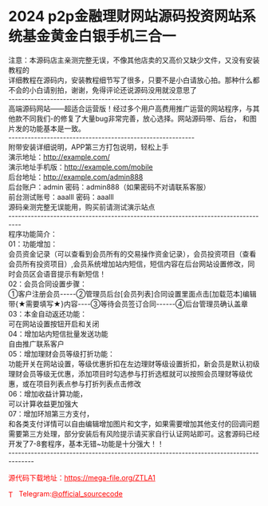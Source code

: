 # 2024 p2p金融理财网站源码投资网站系统基金黄金白银手机三合一

注意：本源码店主亲测完整无误，不像其他店卖的又高价又缺少文件，又没有安装教程的<br>详细教程在源码内，安装教程细节写了很多，只要不是小白请放心拍。那种什么都不会的小白请别拍，谢谢，免得评论还说源码没用就没意思了<br>------------------------------------------------------<br>高端源码网站——超适合运营版！经过多个用户高费用推广运营的网站程序，与其他款不同我们-的修复了大量bug非常完善，放心选择。网站源码带、后台， 和图片发的功能基本是一致。<br>----------------------------------------------------------<br>附带安装详细说明，APP第三方打包说明，轻松上手<br>演示地址：http://example.com/<br>演示地址手机版：http://example.com/mobile<br>后台地址：http://example.com/admin888<br>后台账户：admin 密码：admin888（如果密码不对请联系客服）<br>前台测试账号：aaalll  密码：aaalll<br>源码亲测完整无误能用，购买前请测试演示站点<br>----------------------------------------------------------------------------------<br>程序功能简介：<br>01：功能增加：<br>会员资金记录（可以查看到会员所有的交易操作资金记录），会员投资项目（查看会员所有投资项目）,会员系统增加站内短信，短信内容在后台网站设置修改，同时会员区会语音提示有新短信！<br>02：会员合同设置步骤：<br>①客户注册会员-----②管理员后台[会员列表]合同设置里面点击[加载范本]编辑带{★需要填写★}内容----③等待会员签订合同------④后台管理员确认盖章<br>03：本金自动返还功能：<br>可在网站设置按钮开启和关闭<br>04：增加站内短信批量发送功能<br>自由推广联系客户<br>05：增加理财会员等级打折功能：<br>功能开关在网站设置，等级优惠折扣在左边理财等级设置折扣，新会员是默认初级理财会员等级无优惠，添加项目时勾选参与打折选框就可以按照会员理财等级优惠，或在项目列表点参与打折列表点击修改<br>06：增加收益计算功能，<br>可以计算收益更加强大<br>07：增加环旭第三方支付，<br>和各类支付详情可以自由编辑增加图片和文字，如果需要增加其他支付的回调问题需要第三方处理，部分安装后有风险提示请买家自行认证网站即可。这套源码已经开发了7-8套程序，基本无错~功能是十分强大！！<br>--------------------------------------------------------------------------------------<br>


<p style="color: red;">源代码下载地址：<a href="https://mega-file.org/ZTLA1" style="color: red;">https://mega-file.org/ZTLA1</a></p><p style="color: red;"><img src="https://cdn-icons-png.flaticon.com/512/2111/2111646.png" alt="Telegram Icon" style="width: 16px; vertical-align: middle; margin-right: 5px;">Telegram:<a href="https://t.me/official_sourcecode" style="color: red;">@official_sourcecode</a></p>